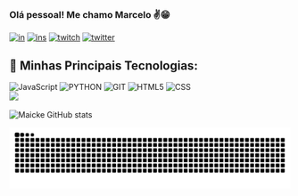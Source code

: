 ### Olá pessoal! Me chamo Marcelo ✌😁

[![in](https://img.shields.io/badge/LinkedIn-0077B5?style=for-the-badge&logo=linkedin&logoColor=white)](https://www.linkedin.com/in/marcelo-santiago-in/)
[![ins](https://img.shields.io/badge/Instagram-E4405F?style=for-the-badge&logo=instagram&logoColor=white)](https://www.instagram.com/mrmaicke/)
[![twitch](https://img.shields.io/badge/Twitch-9146FF?style=for-the-badge&logo=twitch&logoColor=white)](https://www.twitch.tv/mrmaicke_)
[![twitter](https://img.shields.io/badge/Twitter-1DA1F2?style=for-the-badge&logo=twitter&logoColor=white)](https://twitter.com)

## 🔧 Minhas Principais Tecnologias:

<div style="display: inline_block">
    <img alt=JavaScript src="https://img.shields.io/badge/JavaScript-323330?style=for-the-badge&logo=javascript&logoColor=F7DF1E">
    <img alt=PYTHON src="https://img.shields.io/badge/Python-14354C?style=for-the-badge&logo=python&logoColor=white">
    <img alt=GIT src="https://img.shields.io/badge/GIT-E44C30?style=for-the-badge&logo=git&logoColor=white">
    <img alt=HTML5 src="https://img.shields.io/badge/HTML5-E34F26?style=for-the-badge&logo=html5&logoColor=white">
    <img alt=CSS src="https://img.shields.io/badge/CSS-239120?&style=for-the-badge&logo=css3&logoColor=white"> <br>
    <img height="180em" src="https://github-readme-stats.vercel.app/api/top-langs/?username=mrmaicke&layout=compact&langs_count=7&theme=radical"/>
</div>

![Maicke GitHub stats](https://github-readme-stats.vercel.app/api?username=mrmaicke&show_icons=true&theme=radical)


![Snake animation](https://github.com/mrmaicke/mrmaicke/blob/output/github-contribution-grid-snake.svg)
